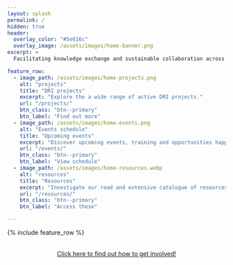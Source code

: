 ```yaml
---
layout: splash
permalink: /
hidden: true
header:
  overlay_color: "#5e616c"
  overlay_image: /assets/images/home-banner.png
excerpt: >
  Facilitating knowledge exchange and sustainable collaboration across the full range of UK Digital Research Infrastructure (DRI) communities. 

feature_row:
  - image_path: /assets/images/home-projects.png
    alt: "projects"
    title: "DRI projects"
    excerpt: "Explore the a wide range of active DRI projects."
    url: "/projects/"
    btn_class: "btn--primary"
    btn_label: "Find out more"
  - image_path: /assets/images/home-events.png
    alt: "Events schedule"
    title: "Upcoming events"
    excerpt: "Discover upcoming events, training and opportunities happening across the UK."
    url: "/events/"
    btn_class: "btn--primary"
    btn_label: "View schedule"
  - image_path: /assets/images/home-resources.webp
    alt: "resources"
    title: "Resources"
    excerpt: "Investigate our road and extensive catalogue of resources."
    url: "/resources/"
    btn_class: "btn--primary"
    btn_label: "Access these"

--- 
```


{% include feature_row %}    

<div style="text-align: center; margin-top: 2rem;">
  <a href="{{ '/involved/' | relative_url }}" class="btn btn--success btn--x-large">Click here to find out how to get involved!</a>
</div>